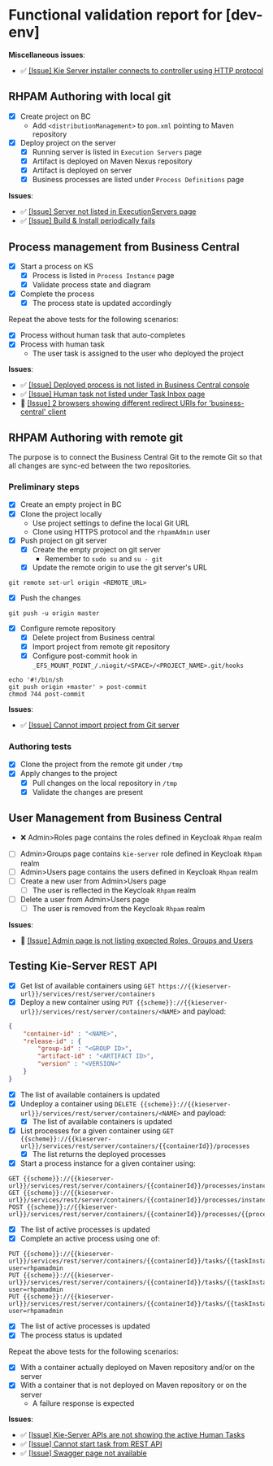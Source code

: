 # Functional validation report for [dev-env]
**Miscellaneous issues**:
* ✅ [[Issue] Kie Server installer connects to controller using HTTP protocol](https://issues.redhat.com/browse/APPENG-250)

## RHPAM Authoring with local git
- [x] Create project on BC
  - Add `<distributionManagement>` to `pom.xml` pointing to Maven repository
- [x] Deploy project on the server
  - [x] Running server is listed in `Execution Servers` page
  - [x] Artifact is deployed on Maven Nexus repository
  - [x] Artifact is deployed on server
  - [x] Business processes are listed under `Process Definitions` page

**Issues**:
* ✅ [[Issue] Server not listed in ExecutionServers page](https://issues.redhat.com/browse/APPENG-219)
* ✅ [[Issue] Build & Install periodically fails](https://issues.redhat.com/browse/APPENG-220)

## Process management from Business Central
- [x] Start a process on KS
  - [X] Process is listed in `Process Instance` page
  - [X] Validate process state and diagram
- [x] Complete the process
  - [x] The process state is updated accordingly

Repeat the above tests for the following scenarios:
- [x] Process without human task that auto-completes
- [x] Process with human task
  - The user task is assigned to the user who deployed the project

**Issues**:
* ✅ [[Issue] Deployed process is not listed in Business Central console](https://issues.redhat.com/browse/APPENG-222)
* ✅ [[Issue] Human task not listed under Task Inbox page](https://issues.redhat.com/browse/APPENG-227)
* 🚧 [[Issue] 2 browsers showing different redirect URIs for 'business-central' client](https://issues.redhat.com/browse/APPENG-226)
## RHPAM Authoring with remote git
The purpose is to connect the Business Central Git to the remote Git
so that all changes are sync-ed between the two repositories.

### Preliminary steps
- [x] Create an empty project in BC
- [x] Clone the project locally
  - Use project settings to define the local Git URL
  - Clone using HTTPS protocol and the `rhpamAdmin` user
- [x] Push project on git server
  - [x] Create the empty project on git server
    - Remember to `sudo su` and `su - git`
  - [x] Update the remote origin to use the git server's URL
```shell
git remote set-url origin <REMOTE_URL> 
```
- [x] Push the changes
```shell
git push -u origin master
```
- [x] Configure remote repository
  - [x] Delete project from Business central
  - [x] Import project from remote git repository
  - [x] Configure post-commit hook in `_EFS_MOUNT_POINT_/.niogit/<SPACE>/<PROJECT_NAME>.git/hooks`
```shell
echo '#!/bin/sh
git push origin +master' > post-commit
chmod 744 post-commit
```

**Issues**:
* ✅ [[Issue] Cannot import project from Git server](https://issues.redhat.com/browse/APPENG-230)

### Authoring tests
- [x] Clone the project from the remote git under `/tmp`
- [x] Apply changes to the project
  - [x] Pull changes on the local repository in `/tmp`
  - [x] Validate the changes are present

## User Management from Business Central
- ❌ Admin>Roles page contains the roles defined in Keycloak `Rhpam` realm
- [ ] Admin>Groups page contains `kie-server` role defined in Keycloak `Rhpam` realm
- [ ] Admin>Users page contains the users defined in Keycloak `Rhpam` realm
- [ ] Create a new user from Admin>Users page
  - [ ] The user is reflected in the Keycloak `Rhpam` realm
- [ ] Delete a user from Admin>Users page
  - [ ] The user is removed from the Keycloak `Rhpam` realm

**Issues**:
* 🚧 [[Issue] Admin page is not listing expected Roles, Groups and Users](https://issues.redhat.com/browse/APPENG-221)

## Testing Kie-Server REST API
- [x] Get list of available containers using `GET https://{{kieserver-url}}/services/rest/server/containers`
- [x] Deploy a new container using
`PUT {{scheme}}://{{kieserver-url}}/services/rest/server/containers/<NAME>` and payload:
```json
{
    "container-id" : "<NAME>",
    "release-id" : {
        "group-id" : "<GROUP ID>",
        "artifact-id" : "<ARTIFACT ID>",
        "version" : "<VERSION>"
    }
}
```
  - [x] The list of available containers is updated
- [x] Undeploy a container using `DELETE {{scheme}}://{{kieserver-url}}/services/rest/server/containers/<NAME>` and payload:
  - [x] The list of available containers is updated
- [x] List processes for a given container using 
`GET {{scheme}}://{{kieserver-url}}/services/rest/server/containers/{{containerId}}/processes`
  - [x] The list returns the deployed processes
- [x] Start a process instance for a given container using: 
```shell
GET {{scheme}}://{{kieserver-url}}/services/rest/server/containers/{{containerId}}/processes/instances
GET {{scheme}}://{{kieserver-url}}/services/rest/server/containers/{{containerId}}/processes/instances/{{processInstanceId}}
POST {{scheme}}://{{kieserver-url}}/services/rest/server/containers/{{containerId}}/processes/{{processId}}/instances
```
  - [x] The list of active processes is updated
- [x] Complete an active process using one of:
```shell
PUT {{scheme}}://{{kieserver-url}}/services/rest/server/containers/{{containerId}}/tasks/{{taskInstanceId}}/states/started?user=rhpamadmin
PUT {{scheme}}://{{kieserver-url}}/services/rest/server/containers/{{containerId}}/tasks/{{taskInstanceId}}/states/completed?user=rhpamadmin
PUT {{scheme}}://{{kieserver-url}}/services/rest/server/containers/{{containerId}}/tasks/{{taskInstanceId}}/states/skipped?user=rhpamadmin
```
  - [x] The list of active processes is updated
  - [x] The process status is updated

Repeat the above tests for the following scenarios:
- [x] With a container actually deployed on Maven repository and/or on the server
- [x] With a container that is not deployed on Maven repository or on the server
  - A failure response is expected

**Issues**:
* ✅ [[Issue] Kie-Server APIs are not showing the active Human Tasks](https://issues.redhat.com/browse/APPENG-248)
* ✅ [[Issue] Cannot start task from REST API](https://issues.redhat.com/browse/APPENG-251)
* ✅ [[Issue] Swagger page not available](https://issues.redhat.com/browse/APPENG-252)
